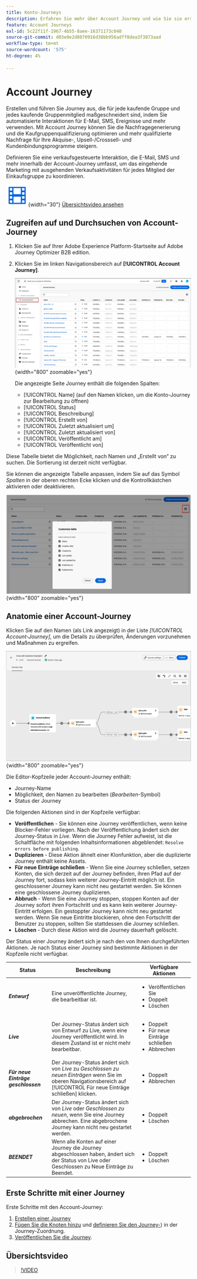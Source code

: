 ```yaml
---
title: Konto-Journeys
description: Erfahren Sie mehr über Account Journey und wie Sie sie erstellen und verwalten können.
feature: Account Journeys
exl-id: 5c22f11f-1967-4b55-8aee-16371173c040
source-git-commit: d03e0e2d8070916d38bb956adff8dea3f3873aad
workflow-type: tm+mt
source-wordcount: '575'
ht-degree: 4%

---
```



# Account Journey

Erstellen und führen Sie Journey aus, die für jede kaufende Gruppe und jedes kaufende Gruppenmitglied maßgeschneidert sind, indem Sie automatisierte Interaktionen für E-Mail, SMS, Ereignisse und mehr verwenden. Mit Account Journey können Sie die Nachfragegenerierung und die Kaufgruppenqualifizierung optimieren und mehr qualifizierte Nachfrage für Ihre Akquise-, Upsell-/Crosssell- und Kundenbindungsprogramme steigern.

Definieren Sie eine verkaufsgesteuerte Interaktion, die E-Mail, SMS und mehr innerhalb der Account-Journey umfasst, um das eingehende Marketing mit ausgehenden Verkaufsaktivitäten für jedes Mitglied der Einkaufsgruppe zu koordinieren.

![Video](../../assets/do-not-localize/icon-video.svg){width="30"} [Übersichtsvideo ansehen](#overview-video)

## Zugreifen auf und Durchsuchen von Account-Journey

1. Klicken Sie auf Ihrer Adobe Experience Platform-Startseite auf Adobe Journey Optimizer B2B edition.

1. Klicken Sie im linken Navigationsbereich auf **[!UICONTROL Account Journey]**.

   ![Zugriff auf Account Journey](./assets/account-journey-browse.png){width="800" zoomable="yes"}

   Die angezeigte Seite Journey enthält die folgenden Spalten:

   * [!UICONTROL Name] (auf den Namen klicken, um die Konto-Journey zur Bearbeitung zu öffnen)
   * [!UICONTROL Status]
   * [!UICONTROL Beschreibung]
   * [!UICONTROL Erstellt von]
   * [!UICONTROL Zuletzt aktualisiert um]
   * [!UICONTROL Zuletzt aktualisiert von]
   * [!UICONTROL Veröffentlicht am]
   * [!UICONTROL Veröffentlicht von]

Diese Tabelle bietet die Möglichkeit, nach Namen und „Erstellt von“ zu suchen. Die Sortierung ist derzeit nicht verfügbar.

Sie können die angezeigte Tabelle anpassen, indem Sie auf das Symbol _Spalten_ in der oberen rechten Ecke klicken und die Kontrollkästchen aktivieren oder deaktivieren.

![Wählen Sie die Spalten aus, die in der Liste der Konto-Journey angezeigt werden sollen](./assets/account-journeys-list-columns.png){width="800" zoomable="yes"}

## Anatomie einer Account-Journey

Klicken Sie auf den Namen (als Link angezeigt) in der Liste _[!UICONTROL Account-Journey]_, um die Details zu überprüfen, Änderungen vorzunehmen und Maßnahmen zu ergreifen.

![Konto-Journey-Arbeitsbereich](./assets/account-journey-workspace.png){width="800" zoomable="yes"}

Die Editor-Kopfzeile jeder Account-Journey enthält:

* Journey-Name
* Möglichkeit, den Namen zu bearbeiten (_Bearbeiten_-Symbol)
* Status der Journey

Die folgenden Aktionen sind in der Kopfzeile verfügbar:

* **Veröffentlichen** - Sie können eine Journey veröffentlichen, wenn keine Blocker-Fehler vorliegen. Nach der Veröffentlichung ändert sich der Journey-Status in _Live_. Wenn die Journey Fehler aufweist, ist die Schaltfläche mit folgenden Inhaltsinformationen abgeblendet: `Resolve errors before publishing`.
* **Duplizieren** - Diese Aktion ähnelt einer Klonfunktion, aber die duplizierte Journey enthält keine Assets.
* **Für neue Einträge schließen** - Wenn Sie eine Journey schließen, setzen Konten, die sich derzeit auf der Journey befinden, ihren Pfad auf der Journey fort, sodass kein weiterer Journey-Eintritt möglich ist. Ein geschlossener Journey kann nicht neu gestartet werden. Sie können eine geschlossene Journey duplizieren.
* **Abbruch** - Wenn Sie eine Journey stoppen, stoppen Konten auf der Journey sofort ihren Fortschritt und es kann kein weiterer Journey-Eintritt erfolgen. Ein gestoppter Journey kann nicht neu gestartet werden. Wenn Sie neue Eintritte blockieren, ohne den Fortschritt der Benutzer zu stoppen, sollten Sie stattdessen die Journey schließen.
* **Löschen** - Durch diese Aktion wird die Journey dauerhaft gelöscht.

Der Status einer Journey ändert sich je nach den von Ihnen durchgeführten Aktionen. Je nach Status einer Journey sind bestimmte Aktionen in der Kopfzeile nicht verfügbar.

| Status | Beschreibung | Verfügbare Aktionen |
| ------ | ----------- | ----------------- |
| _**Entwurf**_ | Eine unveröffentlichte Journey, die bearbeitbar ist. | <ul><li>Veröffentlichen Sie</li><li>Doppelt </li><li>Löschen </li></ul> |
| _**Live**_ | Der Journey-Status ändert sich von Entwurf zu Live, wenn eine Journey veröffentlicht wird. In diesem Zustand ist er nicht mehr bearbeitbar. | <ul><li>Doppelt </li><li>Für neue Einträge schließen </li><li>Abbrechen </li></ul> |
| _**Für neue Einträge geschlossen**_ | Der Journey-Status ändert sich von _Live_ zu _Geschlossen zu neuen Einträgen_ wenn Sie im oberen Navigationsbereich auf [!UICONTROL Für neue Einträge schließen] klicken. | <ul><li>Doppelt </li><li>Abbrechen </li></ul> |
| _**abgebrochen**_ | Der Journey-Status ändert sich von _Live_ oder _Geschlossen zu neuen_, wenn Sie eine Journey abbrechen. Eine abgebrochene Journey kann nicht neu gestartet werden. | <ul><li>Doppelt </li><li>Löschen </li></ul> |
| _**BEENDET**_ | Wenn alle Konten auf einer Journey die Journey abgeschlossen haben, ändert sich der Status von Live oder Geschlossen zu Neue Einträge zu Beendet. | <ul><li>Doppelt </li><li>Löschen </li></ul> |

## Erste Schritte mit einer Journey

Erste Schritte mit den Account-Journey:

1. [Erstellen einer Journey](./create-publish-journey.md#create-an-account-journey)
1. [Fügen Sie die Knoten hinzu](./create-publish-journey.md#add-a-node) und [definieren Sie den Journey-](./create-publish-journey.md#add-and-delete-a-path)) in der Journey-Zuordnung.
1. [Veröffentlichen Sie die Journey](./create-publish-journey.md#publish-an-account-journey).

## Übersichtsvideo

>[!VIDEO](https://video.tv.adobe.com/v/3443202/?learn=on)
